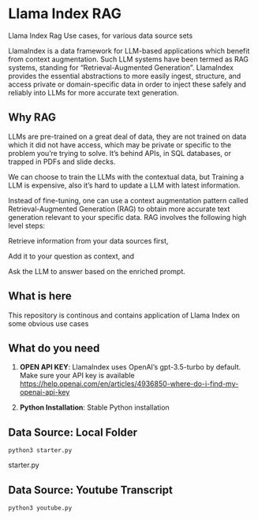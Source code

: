 # Llama Index RAG
Llama Index Rag Use cases, for various data source sets

LlamaIndex is a data framework for LLM-based applications which benefit from context augmentation. Such LLM systems have been termed as RAG systems, standing for “Retrieval-Augmented Generation”. LlamaIndex provides the essential abstractions to more easily ingest, structure, and access private or domain-specific data in order to inject these safely and reliably into LLMs for more accurate text generation. 



## Why RAG
LLMs are pre-trained on a great deal of data, they are not trained on data which it did not have access, which may be private or specific to the problem you’re trying to solve. It’s behind APIs, in SQL databases, or trapped in PDFs and slide decks.

We can choose to train the LLMs with the contextual data, but Training a LLM is expensive, also it’s hard to update a LLM with latest information.

Instead of fine-tuning, one can use a context augmentation pattern called Retrieval-Augmented Generation (RAG) to obtain more accurate text generation relevant to your specific data. RAG involves the following high level steps:

Retrieve information from your data sources first,

Add it to your question as context, and

Ask the LLM to answer based on the enriched prompt.

## What is here

This repository is continous and contains application of Llama Index on some obvious use cases

## What do you need
1. **OPEN API KEY**: LlamaIndex uses OpenAI’s gpt-3.5-turbo by default. Make sure your API key is available
https://help.openai.com/en/articles/4936850-where-do-i-find-my-openai-api-key

1. **Python Installation**: Stable Python installation

## Data Source: Local Folder
```
python3 starter.py

```

starter.py

## Data Source: Youtube Transcript
```
python3 youtube.py

```




